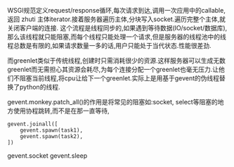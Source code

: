 WSGI规范定义request/response循环,每次请求到达,调用一次应用中的callable,返回 zhuti 主体iterator.接着服务器遍历主体,分块写入socket.遍历完整个主体,就关闭客户端的连接.  这个流程是线程同步的,如果遇到等待数据(IO/socket/数据库),那么该线程就只能阻塞,而每个线程只能处理一个请求,但是服务器的线程池中的线程总数是有限的,如果请求数量一多的话,用户只能处于当代状态.性能很差劲.


而greenlet类似于传统线程,创建时只需消耗很少的资源.这样服务器可以生成无数greenlet而无需担心其资源会耗尽,为每个连接分配一个greenlet也毫无压力.让他们不阻塞当前线程,将cpu让给下一个greenlet.实际上是用基于gevent的伪线程替换了python的线程.

gevent.monkey.patch_all()的作用是将常见的阻塞如:socket, select等阻塞的地方使用协程跳转,而不是在那一直等待,

    gevent.joinall([
        gevent.spawn(task1),
        gevent.spawn(task2),
    ])


gevent.socket
gevent.sleep

